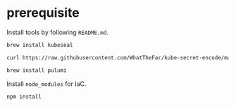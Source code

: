 # prerequisite

Install tools by following `README.md`.

```bash
brew install kubeseal

curl https://raw.githubusercontent.com/WhatTheFar/kube-secret-encode/master/install.sh | bash -s -- -b ~/go/bin

brew install pulumi
```

Install `node_modules` for IaC.

```bash
npm install
```
